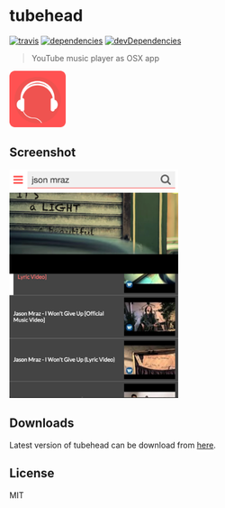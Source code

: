 # tubehead

[![travis](http://img.shields.io/travis/makotot/tubehead.svg?style=flat-square)](https://travis-ci.org/makotot/tubehead)
[![dependencies](http://img.shields.io/david/makotot/tubehead.svg?style=flat-square)](https://github.com/makotot/tubehead)
[![devDependencies](http://img.shields.io/david/dev/makotot/tubehead.svg?style=flat-square)](https://github.com/makotot/tubehead)

> YouTube music player as OSX app

<img src="./tubehead-app.png" height="100" alt="tubehead" />

## Screenshot

<img src="./screenshot.png" width="300" alt="tubehead" />

## Downloads

Latest version of tubehead can be download from [here](https://github.com/makotot/tubehead/releases).

## License

MIT
